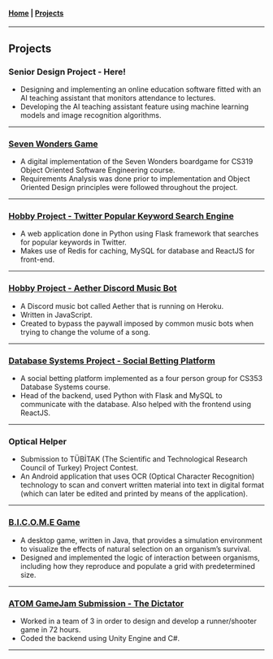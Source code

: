 #### [Home](https://hypromerto.github.io) | [Projects](/Projects.md)

___________

## Projects

### Senior Design Project - Here!

* Designing and implementing an online education software fitted with an AI teaching assistant that monitors attendance to lectures. 
* Developing the AI teaching assistant feature using machine learning models and image recognition algorithms.

___________

### [Seven Wonders Game](https://github.com/Dogacel/CS319-2C-SW)

* A digital implementation of the Seven Wonders boardgame for CS319 Object Oriented Software Engineering course.
* Requirements Analysis was done prior to implementation and Object Oriented Design principles were followed throughout the project.

___________

### [Hobby Project - Twitter Popular Keyword Search Engine](https://github.com/hypromerto/twitter-popular-search-engine)

* A web application done in Python using Flask framework that searches for popular keywords in Twitter.
* Makes use of Redis for caching, MySQL for database and ReactJS for front-end.

___________

### [Hobby Project - Aether Discord Music Bot](https://github.com/hypromerto/aether-discord-music-bot)

* A Discord music bot called Aether that is running on Heroku.
* Written in JavaScript.
* Created to bypass the paywall imposed by common music bots when trying to change the volume of a song.

___________

### [Database Systems Project - Social Betting Platform](https://github.com/busrabgz/AlphaBet)

* A social betting platform implemented as a four person group for CS353 Database Systems course.
* Head of the backend, used Python with Flask and MySQL to communicate with the database. Also helped with the frontend using ReactJS.

___________

### Optical Helper

* Submission to TÜBİTAK (The Scientific and Technological Research Council of Turkey) Project Contest.
* An Android application that uses OCR (Optical Character Recognition) technology to scan and convert written material into text in digital format (which can later be edited and printed by means of the application).

___________

### [B.I.C.O.M.E Game](https://github.com/hypromerto/BICOME)

* A desktop game, written in Java, that provides a simulation environment to visualize the effects of natural selection on an organism’s survival.
* Designed and implemented the logic of interaction between organisms, including how they reproduce and populate a grid with predetermined size.

___________

### [ATOM GameJam Submission - The Dictator](https://artunn.itch.io/diktator)

* Worked in a team of 3 in order to design and develop a runner/shooter game in 72 hours.
* Coded the backend using Unity Engine and C#.

___________

